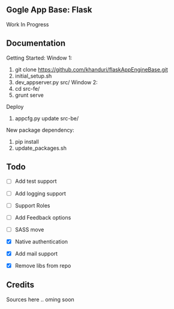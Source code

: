 Gogle App Base: Flask
-------
Work In Progress



Documentation
-------

Getting Started:
Window 1:
 1. git clone https://github.com/khanduri/flaskAppEngineBase.git
 1. initial_setup.sh
 1. dev_appserver.py src/
Window 2:
 1. cd src-fe/
 1. grunt serve

Deploy
 1. appcfg.py update src-be/

New package dependency:
 1. pip install <package>
 1. update_packages.sh



Todo
-------
 - [ ] Add test support
 - [ ] Add logging support
 - [ ] Support Roles
 - [ ] Add Feedback options
 - [ ] SASS move
 - [x] Native authentication
 - [x] Add mail support
 - [x] Remove libs from repo



Credits
-------
Sources here .. oming soon
